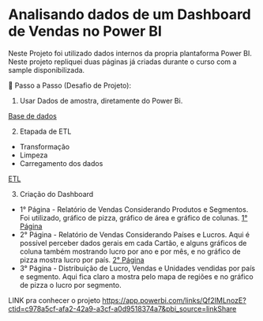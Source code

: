 # Analisando dados de um Dashboard de Vendas no Power BI

Neste Projeto foi utilizado dados internos da propria plantaforma Power BI. Neste projeto repliquei duas páginas já criadas durante o curso com a sample disponibilizada. 

🚀 Passo a Passo (Desafio de Projeto):

1. Usar Dados de amostra, diretamente do Power Bi.
 
 [Base de dados](https://github.com/aalmeidamkt/analise_descritiva/blob/main/imagem/database.png)

2. Etapada de ETL
 * Transformação
 * Limpeza
 * Carregamento dos dados

[ETL](https://github.com/aalmeidamkt/analise_descritiva/blob/main/imagem/etl.png)

3. Criação do Dashboard
 
 * 1° Página - Relatório de Vendas Considerando Produtos e Segmentos. Foi utilizado, gráfico de pizza, gráfico de área e gráfico de colunas.
[1° Página](https://github.com/aalmeidamkt/analise_descritiva/blob/main/imagem/1pagina.png)
* 2° Página - Relatório de Vendas Considerando Países e Lucros. Aqui é possível perceber dados gerais em cada Cartão, e alguns gráficos de coluna também mostrando lucro por ano e por mês, e no gráfico de pizza mostra lucro por país.
[2° Página](https://github.com/aalmeidamkt/analise_descritiva/blob/main/imagem/2pagina.png)
 * 3° Página - Distribuição de Lucro, Vendas e Unidades vendidas por país e segmento. Aqui fica claro a mostra pelo mapa de regiões e no gráfico de pizza o lucro por segmento.

LINK pra conhecer o projeto 
https://app.powerbi.com/links/Qf2IMLnozE?ctid=c978a5cf-afa2-42a9-a3cf-a0d9518374a7&pbi_source=linkShare

